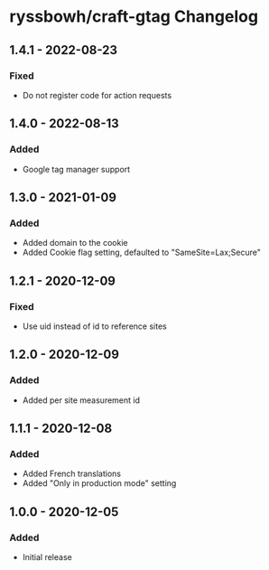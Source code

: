 # ryssbowh/craft-gtag Changelog

## 1.4.1 - 2022-08-23
### Fixed
- Do not register code for action requests

## 1.4.0 - 2022-08-13
### Added
- Google tag manager support

## 1.3.0 - 2021-01-09
### Added
- Added domain to the cookie
- Added Cookie flag setting, defaulted to "SameSite=Lax;Secure"

## 1.2.1 - 2020-12-09
### Fixed
- Use uid instead of id to reference sites

## 1.2.0 - 2020-12-09
### Added
- Added per site measurement id

## 1.1.1 - 2020-12-08
### Added
- Added French translations
- Added "Only in production mode" setting

## 1.0.0 - 2020-12-05
### Added
- Initial release